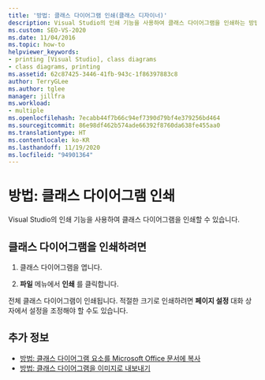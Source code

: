 ```yaml
---
title: '방법: 클래스 다이어그램 인쇄(클래스 디자이너)'
description: Visual Studio의 인쇄 기능을 사용하여 클래스 다이어그램을 인쇄하는 방법을 알아봅니다.
ms.custom: SEO-VS-2020
ms.date: 11/04/2016
ms.topic: how-to
helpviewer_keywords:
- printing [Visual Studio], class diagrams
- class diagrams, printing
ms.assetid: 62c87425-3446-41fb-943c-1f86397883c8
author: TerryGLee
ms.author: tglee
manager: jillfra
ms.workload:
- multiple
ms.openlocfilehash: 7ecabb44f7b66c94ef7390d79bf4e379256bd464
ms.sourcegitcommit: 86e98df462b574ade66392f8760da638fe455aa0
ms.translationtype: HT
ms.contentlocale: ko-KR
ms.lasthandoff: 11/19/2020
ms.locfileid: "94901364"
---
```

# <a name="how-to-print-class-diagrams"></a>방법: 클래스 다이어그램 인쇄

Visual Studio의 인쇄 기능을 사용하여 클래스 다이어그램을 인쇄할 수 있습니다.

## <a name="to-print-a-class-diagram"></a>클래스 다이어그램을 인쇄하려면

1. 클래스 다이어그램을 엽니다.

2. **파일** 메뉴에서 **인쇄** 를 클릭합니다.

전체 클래스 다이어그램이 인쇄됩니다. 적절한 크기로 인쇄하려면 **페이지 설정** 대화 상자에서 설정을 조정해야 할 수도 있습니다.

## <a name="see-also"></a>추가 정보

- [방법: 클래스 다이어그램 요소를 Microsoft Office 문서에 복사](how-to-copy-class-diagram-elements-to-a-microsoft-office-document.md)
- [방법: 클래스 다이어그램을 이미지로 내보내기](how-to-export-class-diagrams-as-images.md)
